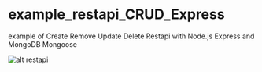 # example_restapi_CRUD_Express
example of Create Remove Update Delete Restapi 
with Node.js Express and MongoDB Mongoose


![alt restapi](https://image.ibb.co/jg0RRy/4990de6b60604adb3ae025f32d2fdbba.png)
